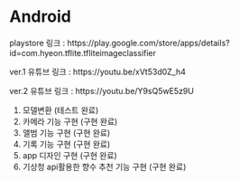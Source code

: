 # Android

<p>
playstore 링크 : https://play.google.com/store/apps/details?id=com.hyeon.tflite.tfliteimageclassifier
</p>

<p>
ver.1 유튜브 링크 : https://youtu.be/xVt53d0Z_h4
</p>

<p>
ver.2 유튜브 링크 : https://youtu.be/Y9sQ5wE5z9U
</p>


1. 모델변환 (테스트 완료)
2. 카메라 기능 구현 (구현 완료)
3. 앨범 기능 구현 (구현 완료)
4. 기록 기능 구현 (구현 완료)
5. app 디자인 구현 (구현 완료)
6. 기상청 api활용한 향수 추천 기능 구현 (구현 완료)
